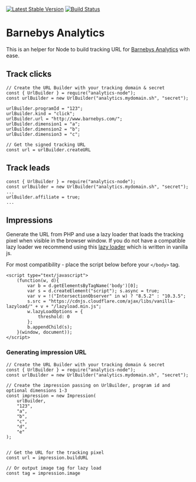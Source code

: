 [![Latest Stable Version](https://poser.pugx.org/barnebys/analytics-node/v/stable)](https://packagist.org/packages/barnebys/analytics-php)
[![Build Status](https://travis-ci.org/barnebys/analytics-node.svg?branch=master)](https://travis-ci.org/barnebys/analytics-php)


# Barnebys Analytics

This is an helper for Node to build tracking URL for [Barnebys Analytics](https://github.com/barnebys/analytics) with ease.

## Track clicks

```
// Create the URL Builder with your tracking domain & secret
const { UrlBuilder } = require("analytics-node");
const urlBuilder = new UrlBuilder("analytics.mydomain.sh", "secret");

urlBuilder.programId = "123";
urlBuilder.kind = "click";
urlBuilder.url = "http://www.barnebys.com/";
urlBuilder.dimension1 = "a";
urlBuilder.dimension2 = "b";
urlBuilder.dimension3 = "c";

// Get the signed tracking URL
const url = urlBuilder.createURL
```

## Track leads

```
const { UrlBuilder } = require("analytics-node");
const urlBuilder = new UrlBuilder("analytics.mydomain.sh", "secret");
...
urlBuilder.affiliate = true;
...
``` 

## Impressions

Generate the URL from PHP and use a lazy loader that loads the tracking pixel 
when visible in the browser window. If you do not have a compatible lazy loader we 
recommend using this [lazy loader](https://github.com/verlok/lazyload) which is written in vanilla js. 


For most compatibility - place the script below before your `</body>` tag.

```
<script type="text/javascript">
    (function(w, d){
        var b = d.getElementsByTagName('body')[0];
        var s = d.createElement("script"); s.async = true;
        var v = !("IntersectionObserver" in w) ? "8.5.2" : "10.3.5";
        s.src = "https://cdnjs.cloudflare.com/ajax/libs/vanilla-lazyload/" + v + "/lazyload.min.js";
        w.lazyLoadOptions = {
            threshold: 0
        };
        b.appendChild(s);
    }(window, document));
</script>
```

### Generating impression URL

```
// Create the URL Builder with your tracking domain & secret
const { UrlBuilder } = require("analytics-node");
const urlBuilder = new UrlBuilder("analytics.mydomain.sh", "secret");

// Create the impression passing on UrlBuilder, program id and optional dimensions 1-3
const impression = new Impression(
    urlBuilder,
    "123",
    "a",
    "b",
    "c",
    "d",
    "e"
);


// Get the URL for the tracking pixel 
const url = impression.buildURL

// Or output image tag for lazy load
const tag = impression.image

```


